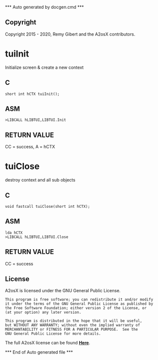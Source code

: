 *** Auto generated by docgen.cmd ***  

## Copyright 
Copyright 2015 - 2020, Remy Gibert and the A2osX contributors. 

# tuiInit  
Initialize screen & create a new context  

## C  
`short int hCTX tuiInit();`  

## ASM  
`>LIBCALL hLIBTUI,LIBTUI.Init`  

## RETURN VALUE  
CC = success, A = hCTX  

# tuiClose  
destroy context and all sub objects  

## C  
`void fastcall tuiClose(short int hCTX);`  

## ASM  
`lda hCTX`  
`>LIBCALL hLIBTUI,LIBTUI.Close`  

## RETURN VALUE  
CC = success  

## License
A2osX is licensed under the GNU General Public License.

    This program is free software; you can redistribute it and/or modify
    it under the terms of the GNU General Public License as published by
    the Free Software Foundation; either version 2 of the License, or
    (at your option) any later version.

    This program is distributed in the hope that it will be useful,
    but WITHOUT ANY WARRANTY; without even the implied warranty of
    MERCHANTABILITY or FITNESS FOR A PARTICULAR PURPOSE.  See the
    GNU General Public License for more details.

The full A2osX license can be found **[Here](../LICENSE)**.

*** End of Auto generated file ***  
